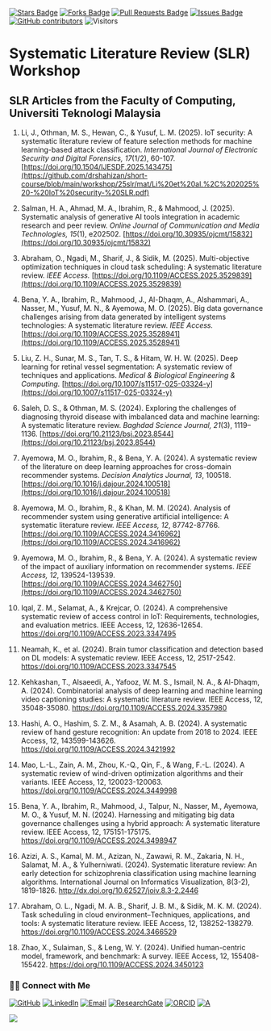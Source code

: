 <a href="https://github.com/drshahizan/short-course/stargazers"><img src="https://img.shields.io/github/stars/drshahizan/short-course" alt="Stars Badge"/></a>
<a href="https://github.com/drshahizan/short-course/network/members"><img src="https://img.shields.io/github/forks/drshahizan/short-course" alt="Forks Badge"/></a>
<a href="https://github.com/drshahizan/short-course/pulls"><img src="https://img.shields.io/github/issues-pr/drshahizan/short-course" alt="Pull Requests Badge"/></a>
<a href="https://github.com/drshahizan/short-course"><img src="https://img.shields.io/github/issues/drshahizan/short-course" alt="Issues Badge"/></a>
<a href="https://github.com/drshahizan/short-course/graphs/contributors"><img alt="GitHub contributors" src="https://img.shields.io/github/contributors/drshahizan/short-course?color=2b9348"></a>
![Visitors](https://api.visitorbadge.io/api/visitors?path=https%3A%2F%2Fgithub.com%2Fdrshahizan%2Fshort-course&labelColor=%23d9e3f0&countColor=%23697689&style=flat)

# Systematic Literature Review (SLR) Workshop

## SLR Articles from the Faculty of Computing, Universiti Teknologi Malaysia

1. Li, J., Othman, M. S., Hewan, C., & Yusuf, L. M. (2025). IoT security: A systematic literature review of feature selection methods for machine learning-based attack classification. *International Journal of Electronic Security and Digital Forensics, 17*(1/2), 60-107. [https://doi.org/10.1504/IJESDF.2025.143475](https://github.com/drshahizan/short-course/blob/main/workshop/25slr/mat/Li%20et%20al.%2C%202025%20-%20IoT%20security-%20SLR.pdf)  

2. Salman, H. A., Ahmad, M. A., Ibrahim, R., & Mahmood, J. (2025). Systematic analysis of generative AI tools integration in academic research and peer review. *Online Journal of Communication and Media Technologies, 15*(1), e202502. [https://doi.org/10.30935/ojcmt/15832](https://doi.org/10.30935/ojcmt/15832)  

3. Abraham, O., Ngadi, M., Sharif, J., & Sidik, M. (2025). Multi-objective optimization techniques in cloud task scheduling: A systematic literature review. *IEEE Access.* [https://doi.org/10.1109/ACCESS.2025.3529839](https://doi.org/10.1109/ACCESS.2025.3529839)  

4. Bena, Y. A., Ibrahim, R., Mahmood, J., Al-Dhaqm, A., Alshammari, A., Nasser, M., Yusuf, M. N., & Ayemowa, M. O. (2025). Big data governance challenges arising from data generated by intelligent systems technologies: A systematic literature review. *IEEE Access.* [https://doi.org/10.1109/ACCESS.2025.3528941](https://doi.org/10.1109/ACCESS.2025.3528941)  

5. Liu, Z. H., Sunar, M. S., Tan, T. S., & Hitam, W. H. W. (2025). Deep learning for retinal vessel segmentation: A systematic review of techniques and applications. *Medical & Biological Engineering & Computing.* [https://doi.org/10.1007/s11517-025-03324-y](https://doi.org/10.1007/s11517-025-03324-y)  

6. Saleh, D. S., & Othman, M. S. (2024). Exploring the challenges of diagnosing thyroid disease with imbalanced data and machine learning: A systematic literature review. *Baghdad Science Journal, 21*(3), 1119–1136. [https://doi.org/10.21123/bsj.2023.8544](https://doi.org/10.21123/bsj.2023.8544)  

7. Ayemowa, M. O., Ibrahim, R., & Bena, Y. A. (2024). A systematic review of the literature on deep learning approaches for cross-domain recommender systems. *Decision Analytics Journal, 13*, 100518. [https://doi.org/10.1016/j.dajour.2024.100518](https://doi.org/10.1016/j.dajour.2024.100518)  

8. Ayemowa, M. O., Ibrahim, R., & Khan, M. M. (2024). Analysis of recommender system using generative artificial intelligence: A systematic literature review. *IEEE Access, 12*, 87742-87766. [https://doi.org/10.1109/ACCESS.2024.3416962](https://doi.org/10.1109/ACCESS.2024.3416962)  

9. Ayemowa, M. O., Ibrahim, R., & Bena, Y. A. (2024). A systematic review of the impact of auxiliary information on recommender systems. *IEEE Access, 12*, 139524-139539. [https://doi.org/10.1109/ACCESS.2024.3462750](https://doi.org/10.1109/ACCESS.2024.3462750)

10. Iqal, Z. M., Selamat, A., & Krejcar, O. (2024). A comprehensive systematic review of access control in IoT: Requirements, technologies, and evaluation metrics. IEEE Access, 12, 12636-12654. https://doi.org/10.1109/ACCESS.2023.3347495

11. Neamah, K., et al. (2024). Brain tumor classification and detection based on DL models: A systematic review. IEEE Access, 12, 2517-2542. https://doi.org/10.1109/ACCESS.2023.3347545

12. Kehkashan, T., Alsaeedi, A., Yafooz, W. M. S., Ismail, N. A., & Al-Dhaqm, A. (2024). Combinatorial analysis of deep learning and machine learning video captioning studies: A systematic literature review. IEEE Access, 12, 35048-35080. https://doi.org/10.1109/ACCESS.2024.3357980

13. Hashi, A. O., Hashim, S. Z. M., & Asamah, A. B. (2024). A systematic review of hand gesture recognition: An update from 2018 to 2024. IEEE Access, 12, 143599-143626. https://doi.org/10.1109/ACCESS.2024.3421992

14. Mao, L.-L., Zain, A. M., Zhou, K.-Q., Qin, F., & Wang, F.-L. (2024). A systematic review of wind-driven optimization algorithms and their variants. IEEE Access, 12, 120023-120063. https://doi.org/10.1109/ACCESS.2024.3449998

15. Bena, Y. A., Ibrahim, R., Mahmood, J., Talpur, N., Nasser, M., Ayemowa, M. O., & Yusuf, M. N. (2024). Harnessing and mitigating big data governance challenges using a hybrid approach: A systematic literature review. IEEE Access, 12, 175151-175175.
https://doi.org/10.1109/ACCESS.2024.3498947

16. Azizi, A. S., Kamal, M. M., Azizan, N., Zawawi, R. M., Zakaria, N. H., Salamat, M. A., & Yulherniwati. (2024). Systematic literature review: An early detection for schizophrenia classification using machine learning algorithms. International Journal on Informatics Visualization, 8(3-2), 1819-1826. http://dx.doi.org/10.62527/joiv.8.3-2.2446

17. Abraham, O. L., Ngadi, M. A. B., Sharif, J. B. M., & Sidik, M. K. M. (2024). Task scheduling in cloud environment–Techniques, applications, and tools: A systematic literature review. IEEE Access, 12, 138252-138279. https://doi.org/10.1109/ACCESS.2024.3466529

18. Zhao, X., Sulaiman, S., & Leng, W. Y. (2024). Unified human-centric model, framework, and benchmark: A survey. IEEE Access, 12, 155408-155422. https://doi.org/10.1109/ACCESS.2024.3450123


### 🙌🏻 Connect with Me
<p align="left">
    <a href="https://github.com/drshahizan" target="_blank"><img alt="GitHub" src="https://img.shields.io/badge/-@drshahizan-181717?style=flat-square&logo=GitHub&logoColor=white"></a>
    <a href="https://www.linkedin.com/in/drshahizan" target="_blank"><img alt="LinkedIn" src="https://img.shields.io/badge/-drshahizan-blue?style=flat-square&logo=Linkedin&logoColor=white&link=https://www.linkedin.com/in/drshahizan/"></a>
    <a href="mailto:shahizan@utm.my" target="_blank"><img alt="Email" src="https://img.shields.io/badge/-shahizan@utm.my-c14438?style=flat-square&logo=Gmail&logoColor=white&link=mailto:shahizan@utm.my.com"></a>
    <a href="https://www.researchgate.net/profile/Mohd-Othman-28" target="_blank"><img alt="ResearchGate" src="https://img.shields.io/badge/-ResearchGate-00CCBB?style=flat-square&logo=ResearchGate&logoColor=white"></a>
    <a href="https://orcid.org/0000-0003-4261-1873" target="_blank"><img alt="ORCID" src="https://img.shields.io/badge/-ORCID-A6CE39?style=flat-square&logo=ORCID&logoColor=white"></a> 
 <a href="https://visitorbadge.io/status?path=https%3A%2F%2Fgithub.com%2Fdrshahizan" target="_blank"><img alt="A" src="https://api.visitorbadge.io/api/visitors?path=https%3A%2F%2Fgithub.com%2Fdrshahizan&labelColor=%23697689&countColor=%23555555&style=plastic"></a>
 
![](https://hit.yhype.me/github/profile?user_id=81284918)
</p>


